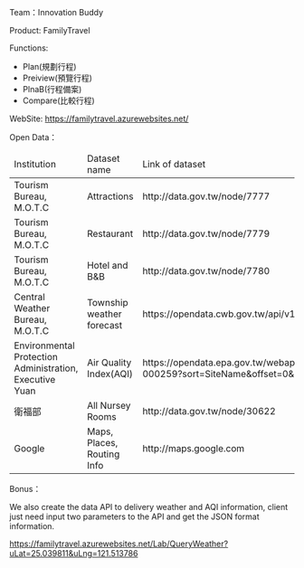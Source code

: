 Team：Innovation Buddy

Product: FamilyTravel

Functions:
<ul>
<li>Plan(規劃行程)</li>
<li>Preiview(預覽行程)</li>
<li>PlnaB(行程備案)</li>
<li>Compare(比較行程)</li>
</ul>

WebSite: https://familytravel.azurewebsites.net/

Open Data：
<table>
<thead>
<tr>
<td>Institution</td><td>Dataset name</td><td>Link of dataset</td>
</tr>
</thead>
<tr>
<td>Tourism Bureau, M.O.T.C</td><td>Attractions</td><td>http://data.gov.tw/node/7777</td>
</tr>
<tr>
<td>Tourism Bureau, M.O.T.C</td><td>Restaurant</td><td>http://data.gov.tw/node/7779</td>
</tr>
<tr>
<td>Tourism Bureau, M.O.T.C</td><td>Hotel and B&B</td><td>http://data.gov.tw/node/7780</td>
</tr>
<tr>
<td>Central Weather Bureau, M.O.T.C</td><td>Township weather forecast</td><td>https://opendata.cwb.gov.tw/api/v1/rest/datastore/F-D0047-091</td>
</tr>
<tr>
<td>Environmental Protection Administration, Executive Yuan</td><td>Air Quality Index(AQI)</td><td>https://opendata.epa.gov.tw/webapi/api/rest/datastore/355000000I-000259?sort=SiteName&offset=0&limit=1000</td>
</tr>
<tr>
<td>衛福部</td><td>All Nursey Rooms</td><td>http://data.gov.tw/node/30622</td>
</tr>
<tr>
<td>Google</td><td>Maps, Places, Routing Info</td><td>http://maps.google.com</td>
</tr>
</table>

Bonus：

We also create the data API to delivery weather and AQI information, client just need input two parameters to the API and get the JSON format information.

https://familytravel.azurewebsites.net/Lab/QueryWeather?uLat=25.039811&uLng=121.513786


